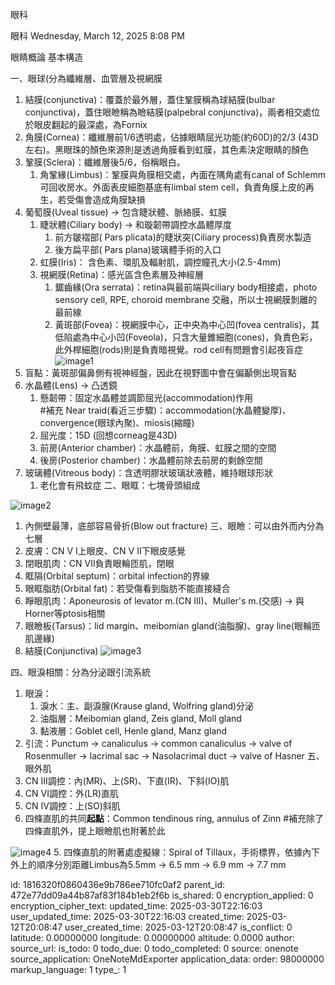 眼科

眼科
Wednesday, March 12, 2025
8:08 PM

眼睛概論
基本構造

一、眼球(分為纖維層、血管層及視網膜
1.  結膜(conjunctiva)：覆蓋於最外層，蓋住鞏膜稱為球結膜(bulbar conjunctiva)，蓋住眼瞼稱為瞼結膜(palpebral conjunctiva)，兩者相交處位於眼皮翻起的最深處，為Fornix
2.  角膜(Cornea)：纖維層前1/6透明處，佔據眼睛屈光功能(約60D)的2/3 (43D左右)。黑眼珠的顏色來源則是透過角膜看到虹膜，其色素決定眼睛的顏色
3.  鞏膜(Sclera)：纖維層後5/6，俗稱眼白。
    1.  角鞏緣(Limbus)：鞏膜與角膜相交處，內面在隅角處有canal of Schlemm可回收房水。外面表皮細胞基底有limbal stem cell，負責角膜上皮的再生，若受傷會造成角膜缺損
1.  葡萄膜(Uveal tissue) -\> 包含睫狀體、脈絡膜、虹膜
    1.  睫狀體(Ciliary body) -\> 和璇韌帶調控水晶體厚度
        1.  前方皺褶部( Pars plicata)的睫狀突(Ciliary process)負責房水製造
        2.  後方扁平部( Pars plana)玻璃體手術的入口
    1.  虹膜(Iris)： 含色素、環肌及輻射肌，調控瞳孔大小(2.5-4mm)
    2.  視網膜(Retina)：感光區含色素層及神經層
        1.  鋸齒緣(Ora serrata)：retina與最前端與ciliary body相接處，photo sensory cell, RPE, choroid membrane 交融，所以士視網膜剝離的最前線
        2.  黃斑部(Fovea)：視網膜中心，正中央為中心凹(fovea centralis)，其低陷處為中心小凹(Foveola)，只含大量錐細胞(cones)，負責色彩，此外桿細胞(rods)則是負責暗視覺。rod cell有問題會引起夜盲症
![image1](:/050dea589383434c9a08df27e570d548)
1.  盲點：黃斑部偏鼻側有視神經盤，因此在視野圖中會在偏顳側出現盲點
5.  水晶體(Lens) -\> 凸透鏡
    1.  懸韌帶：固定水晶體並調節屈光(accommodation)作用  
        \#補充 Near traid(看近三步驟)：accommodation(水晶體變厚)、convergence(眼球內聚)、miosis(縮瞳)
    2.  屈光度：15D (回想corneag是43D)
    3.  前房(Anterior chamber)：水晶體前，角膜、虹膜之間的空間
    4.  後房(Posterior chamber)：水晶體前除去前房的剩餘空間
1.  玻璃體(Vitreous body)：含透明膠狀玻璃狀液體，維持眼球形狀
    1.  老化會有飛蚊症
二、眼眶：七塊骨頭組成

![image2](:/6d442c1695ae4823818ffd7ffd74087b)
1.  內側壁最薄，底部容易骨折(Blow out fracture)
三、眼瞼：可以由外而內分為七層
1.  皮膚：CN V I上眼皮、CN V II下眼皮感覺
2.  閉眼肌肉：CN VII負責眼輪匝肌，閉眼
3.  眶隔(Orbital septum)：orbital infection的界線
4.  眼眶脂肪(Orbital fat)：若受傷看到脂肪不能直接縫合
5.  睜眼肌肉：Aponeurosis of levator m.(CN III)、Muller's m.(交感) -\> 與Horner等ptosis相關
6.  眼瞼板(Tarsus)：lid margin、meibomian gland(油脂腺)、gray line(眼輪匝肌邊緣)
7.  結膜(Conjunctiva)
![image3](:/ad590283b2b747deaf307da67aab2413)

四、眼淚相關：分為分泌跟引流系統
1.  眼淚：
    1.  淚水：主、副淚腺(Krause gland, Wolfring gland)分泌
    2.  油脂層：Meibomian gland, Zeis gland, Moll gland
    3.  黏液層：Goblet cell, Henle gland, Manz gland
1.  引流：Punctum -\> canaliculus -\> common canaliculus -\> valve of Rosenmuller -\> lacrimal sac -\> Nasolacrimal duct -\> valve of Hasner
五、眼外肌
1.  CN III調控：內(MR)、上(SR)、下直(IR)、下斜(IO)肌
2.  CN VI調控：外(LR)直肌
3.  CN IV調控：上(SO)斜肌
4.  四條直肌的共同**起點**：Common tendinous ring, annulus of Zinn
\#補充除了四條直肌外，提上眼瞼肌也附著於此

![image4](:/20eb7c8618a54b0cb44cf2d281175eb8)
5.  四條直肌的附著處虛擬線：Spiral of Tillaux，手術標界，依據內下外上的順序分別距離Limbus為5.5mm -\> 6.5 mm -\> 6.9 mm -\> 7.7 mm



id: 1816320f0860436e9b786ee710fc0af2
parent_id: 472e77dd09a44b87af83f184b1eb2f6b
is_shared: 0
encryption_applied: 0
encryption_cipher_text: 
updated_time: 2025-03-30T22:16:03
user_updated_time: 2025-03-30T22:16:03
created_time: 2025-03-12T20:08:47
user_created_time: 2025-03-12T20:08:47
is_conflict: 0
latitude: 0.00000000
longitude: 0.00000000
altitude: 0.0000
author: 
source_url: 
is_todo: 0
todo_due: 0
todo_completed: 0
source: onenote
source_application: OneNoteMdExporter
application_data: 
order: 98000000
markup_language: 1
type_: 1